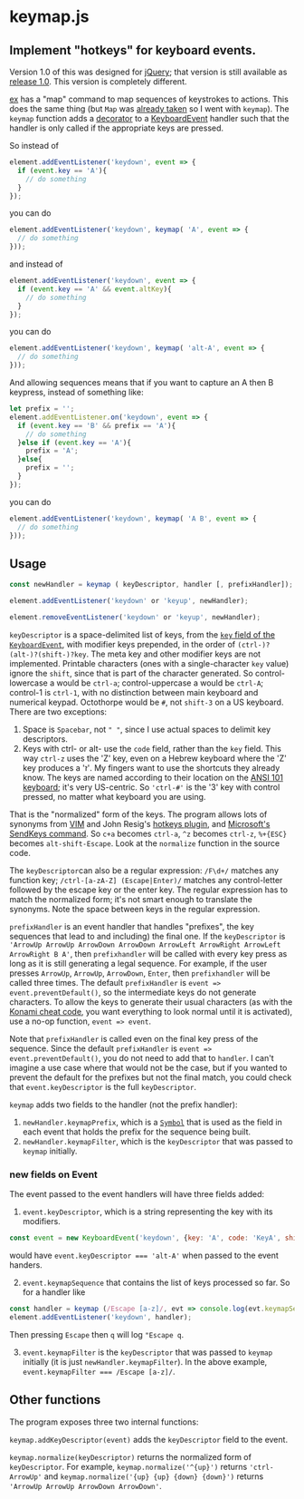# keymap.js

## Implement "hotkeys" for keyboard events.

Version 1.0 of this was designed for [jQuery](https://jquery.com/); that version is still available as [release 1.0](https://github.com/dwachss/keymap/releases/tage/v1.0). This version is completely different.

[ex](https://pubs.opengroup.org/onlinepubs/9699919799/utilities/ex.html) has a "map" command to map sequences of keystrokes to actions. This does the same thing (but `Map` was [already taken](https://developer.mozilla.org/en-US/docs/Web/JavaScript/Reference/Global_Objects/Map) so I went with `keymap`). The `keymap` function adds a [decorator](https://en.wikipedia.org/wiki/Decorator_pattern) to a [KeyboardEvent](https://developer.mozilla.org/en-US/docs/Web/API/KeyboardEvent/KeyboardEvent) handler such that the handler is only called if the appropriate keys are pressed.

So instead of 

````js
element.addEventListener('keydown', event => {
  if (event.key == 'A'){
    // do something
  }
});
````
you can do
````js
element.addEventListener('keydown', keymap( 'A', event => {
  // do something
}));
````

and instead of 
````js
element.addEventListener('keydown', event => {
  if (event.key == 'A' && event.altKey){
    // do something
  }
});
````
you can do
````js
element.addEventListener('keydown', keymap( 'alt-A', event => {
  // do something
}));
````

And allowing sequences means that if you want to capture an A then B keypress, instead of something like:
````js
let prefix = '';
element.addEventListener.on('keydown', event => {
  if (event.key == 'B' && prefix == 'A'){
    // do something
  }else if (event.key == 'A'){
    prefix = 'A';
  }else{
    prefix = '';
  }
});
````
you can do
````js
element.addEventListener('keydown', keymap( 'A B', event => {
  // do something
}));
````

## Usage

````js
const newHandler = keymap ( keyDescriptor, handler [, prefixHandler]);

element.addEventListener('keydown' or 'keyup', newHandler);

element.removeEventListener('keydown' or 'keyup', newHandler);
````

`keyDescriptor` is a space-delimited list of keys, from the [`key` field of the `KeyboardEvent`](https://developer.mozilla.org/en-US/docs/Web/API/KeyboardEvent/key/Key_Values), with modifier keys prepended, in the order of `(ctrl-)?(alt-)?(shift-)?key`.
The meta key and other modifier keys are not implemented. Printable characters (ones with a single-character `key` value) ignore the `shift`, since that is part of the character generated. So control-lowercase a would be `ctrl-a`; control-uppercase a would be `ctrl-A`; control-1 is `ctrl-1`, with no distinction between main keyboard and numerical keypad. Octothorpe would be `#`, not `shift-3` on a US keyboard. There are two exceptions:

1. Space is `Spacebar`, not `" "`, since I use actual spaces to delimit key descriptors.
2. Keys with ctrl- or alt- use the `code` field, rather than the `key` field. This way `ctrl-z` uses the 'Z' key, even on a Hebrew keyboard where the 'Z' key produces a 'ז'. My fingers want to use the shortcuts they already know. The keys are named according to
their location on the [ANSI 101 keyboard](https://w3c.github.io/uievents-code/#keyboard-101); it's very US-centric. So `'ctrl-#'` is the '3' key with control pressed, no matter what keyboard you are using.

That is the "normalized" form of the keys. The program allows lots of synonyms from [VIM](https://vimhelp.org/intro.txt.html#notation) and John Resig's [hotkeys plugin](https://github.com/jeresig/jquery.hotkeys), and [Microsoft's SendKeys command](https://docs.microsoft.com/en-us/office/vba/language/reference/user-interface-help/sendkeys-statement). So `c+a` becomes `ctrl-a`, `^z` becomes `ctrl-z`, `%+{ESC}` becomes `alt-shift-Escape`. Look at the `normalize` function in the source code.

The `keyDescriptor`can also be a regular expression: `/F\d+/` matches any function key; `/ctrl-[a-zA-Z] (Escape|Enter)/` matches any control-letter followed by the escape key or the enter key. The regular expression has to match the normalized form; it's not smart enough to translate the synonyms. Note the space between keys in the regular expression.

`prefixHandler` is an event handler that handles "prefixes", the key sequences that lead to and including) the final one. If the `keyDescriptor` is `'ArrowUp ArrowUp ArrowDown ArrowDown ArrowLeft ArrowRight ArrowLeft ArrowRight B A'`, then `prefixhandler` will be called with every key press as long as it is still generating a legal sequence. For example, if the user presses `ArrowUp`, `ArrowUp`, `ArrowDown`, `Enter`, then `prefixhandler` will be called three times. The default `prefixHandler` is `event => event.preventDefault()`, so the intermediate keys do not generate characters. To allow the keys to generate their usual characters (as with the [Konami cheat code](https://en.wikipedia.org/wiki/Konami_Code), you want everything to look normal until it is activated), use a no-op function, `event => event`.

Note that `prefixHandler` is called even on the final key press of the sequence. Since the default `prefixHandler` is 
`event => event.preventDefault()`, you do not need to add that to `handler`. I can't imagine a use case where that would not be the case, but
if you wanted to prevent the default for the prefixes but not the final match, you could check that `event.keyDescriptor`
is the full `keyDescriptor`.

`keymap` adds two fields to the handler (not the prefix handler):
1. `newHandler.keymapPrefix`, which is a [`Symbol`](https://developer.mozilla.org/en-US/docs/Web/JavaScript/Reference/Global_Objects/Symbol) that is used as the field in each event that holds the prefix for the sequence being built.
2. `newHandler.keymapFilter`, which is the `keyDescriptor` that was passed to `keymap` initially.

### new fields on Event

The event passed to the event handlers will have three fields added:

1. `event.keyDescriptor`, which is a string representing the key with its modifiers.

````js
const event = new KeyboardEvent('keydown', {key: 'A', code: 'KeyA', shiftKey: true, ctrlKey: false, altKey: true})`
````

would have `event.keyDescriptor === 'alt-A'` when passed to the event handers.

2. `event.keymapSequence` that contains the list of keys processed so far. So for a handler like

````js
const handler = keymap (/Escape [a-z]/, evt => console.log(evt.keymapSequence));
element.addEventListener('keydown', handler);
````

Then pressing `Escape` then `q` will log `"Escape q`.

3. `event.keymapFilter` is the `keyDescriptor` that was passed to `keymap` initially (it is just `newHandler.keymapFilter`). In the above example, `event.keymapFilter === /Escape [a-z]/`.

## Other functions

The program exposes three two internal functions: 

`keymap.addKeyDescriptor(event)` adds the `keyDescriptor` field to the event.

`keymap.normalize(keyDescriptor)` returns the normalized form of `keyDescriptor`. For example, `keymap.normalize('^{up}')` returns `'ctrl-ArrowUp'` and `keymap.normalize('{up} {up} {down} {down}')` returns `'ArrowUp ArrowUp ArrowDown ArrowDown'`.




